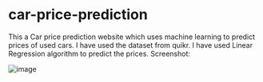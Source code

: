 # car-price-prediction
This a Car price prediction website which uses machine learning to predict prices of used cars.
I have used the dataset from quikr.
I have used Linear Regression algorithm to predict the prices.
Screenshot:





![image](https://user-images.githubusercontent.com/66072201/150957954-32c96a7e-abf0-4844-b24b-1bd5712ae13d.png)
